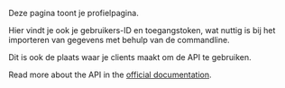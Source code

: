 Deze pagina toont je profielpagina.

Hier vindt je ook je gebruikers-ID en toegangstoken, wat nuttig is bij het importeren van gegevens met behulp van de commandline.

Dit is ook de plaats waar je clients maakt om de API te gebruiken.

Read more about the API in the [official documentation](https://docs.firefly-iii.org/api/api).